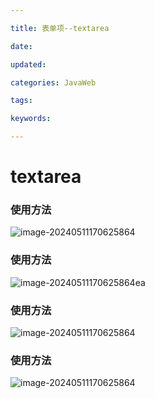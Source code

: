 ```yaml
---

title: 表单项--textarea

date: 

updated: 

categories: JavaWeb

tags: 

keywords: 

---
```

# textarea

### 使用方法

![image-20240511170625864](../TyporaImage/image-20240511170625864.png)

### 使用方法

![image-20240511170625864](../TyporaImage/image-20240511170625864.png)ea

### 使用方法

![image-20240511170625864](../TyporaImage/image-20240511170625864.png)

### 使用方法

![image-20240511170625864](../TyporaImage/image-20240511170625864.png)